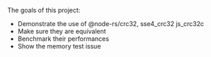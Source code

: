 The goals of this project:
* Demonstrate the use of @node-rs/crc32, sse4_crc32 js_crc32c
* Make sure they are equivalent
* Benchmark their performances
* Show the memory test issue